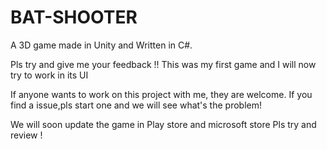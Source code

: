 # BAT-SHOOTER
A 3D game made in Unity and Written in C#.

Pls try and give me your feedback !!
This was my first game and I will now try to work in its UI

If anyone wants to work on this project with me, they are welcome.
If you find a issue,pls start one and we will see what's the problem!

We will soon update the game in Play store and microsoft store
Pls try and review !
